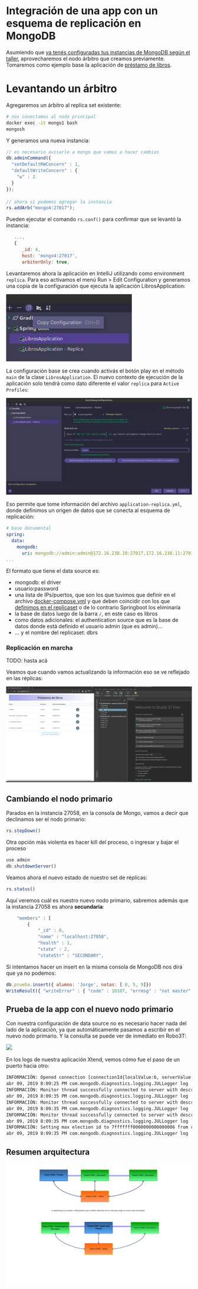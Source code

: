 # Integración de una app con un esquema de replicación en MongoDB

Asumiendo que [ya tenés configuradas tus instancias de MongoDB según el taller](./replicacionTaller.md), aprovecharemos el nodo árbitro que creamos previamente. Tomaremos como ejemplo base la aplicación de [préstamo de libros](https://github.com/uqbar-project/eg-libros-springboot-mongo-kotlin).

# Levantando un árbitro

Agregaremos un árbitro al replica set existente:

```bash
# nos conectamos al nodo principal
docker exec -it mongo1 bash
mongosh
```

Y generamos una nueva instancia:

```js
// es necesario avisarle a mongo que vamos a hacer cambios
db.adminCommand({
  "setDefaultRWConcern" : 1,
  "defaultWriteConcern" : {
    "w" : 2
  }
});

// ahora sí podemos agregar la instancia
rs.addArb("mongo4:27017");
```

Pueden ejecutar el comando `rs.conf()` para confirmar que se levantó la instancia:

```js
   ...,
   {
      _id: 4,
      host: 'mongo4:27017',
      arbiterOnly: true,
```


Levantaremos ahora la aplicación en IntelliJ utilizando como environment `replica`. Para eso activamos el menú Run > Edit Configuration y generamos una copia de la configuración que ejecuta la aplicación LibrosApplication:

![Copy configuration](../images/replication/intellij-run-copy-config.png)

La configuración base se crea cuando activás el botón play en el método `main` de la clase `LibrosApplication`. El nuevo contexto de ejecución de la aplicación solo tendrá como dato diferente el valor `replica` para `Active Profiles`:

![Levantando App Replicación en IntelliJ](../images/replication/intellij-run-replica-env.png)

Eso permite que tome información del archivo `application-replica.yml`, donde definimos un origen de datos que se conecta al esquema de replicación:

```yml
# base documental
spring:
  data:
    mongodb:
      uri: mongodb://admin:admin@172.16.238.10:27017,172.16.238.11:27017,172.16.238.12:27017/libros?authSource=admin&replicaSet=dbrs
...
```

El formato que tiene el data source es:

- mongodb: el driver
- usuario:password
- una lista de IPs/puertos, que son los que tuvimos que definir en el archivo [docker-compose.yml](./docker-compose.yml) y que deben coincidir con los que [definimos en el replicaset](./rs-init.sh) o de lo contrario Springboot los eliminaría
- la base de datos luego de la barra `/`, en este caso es libros
- como datos adicionales: el authentication source que es la base de datos donde está definido el usuario admin (que es admin)...
- ... y el nombre del replicaset: dbrs

### Replicación en marcha

TODO: hasta acá

Veamos que cuando vamos actualizando la información eso se ve reflejado en las réplicas:

![Devolución del préstamo se refleja en las réplicas](../images/replication/update-app-replica.gif)

## Cambiando el nodo primario

Parados en la instancia 27058, en la consola de Mongo, vamos a decir que declinamos ser el nodo primario:

```js
rs.stepDown()
```

Otra opción más violenta es hacer kill del proceso, o ingresar y bajar el proceso

```js
use admin
db.shutdownServer()
```

Veamos ahora el nuevo estado de nuestro set de réplicas:

```js
rs.status()
```

Aquí veremos cuál es nuestro nuevo nodo primario, sabremos además que la instancia 27058 es ahora **secundaria**:

```js
	"members" : [
		{
			"_id" : 0,
			"name" : "localhost:27058",
			"health" : 1,
			"state" : 2,
			"stateStr" : "SECONDARY",
```

Si intentamos hacer un insert en la misma consola de MongoDB nos dirá que ya no podemos:

```js
db.prueba.insert({ alumno: 'Jorge', notas: [ 8, 5, 9]})
WriteResult({ "writeError" : { "code" : 10107, "errmsg" : "not master" } })
```

## Prueba de la app con el nuevo nodo primario

Con nuestra configuración de data source no es necesario hacer nada del lado de la aplicación, ya que automáticamente pasamos a escribir en el nuevo nodo primario. Y la consulta se puede ver de inmediato en Robo3T:

![](../../images/replicacionMongoApp2.gif)

En los logs de nuestra aplicación Xtend, vemos cómo fue el paso de un puerto hacia otro:

```bash
INFORMACIÓN: Opened connection [connectionId{localValue:6, serverValue:26}] to localhost:27058
abr 09, 2019 8:09:25 PM com.mongodb.diagnostics.logging.JULLogger log
INFORMACIÓN: Monitor thread successfully connected to server with description ServerDescription{address=localhost:27058, type=REPLICA_SET_SECONDARY, state=CONNECTED, ok=true, version=ServerVersion{versionList=[3, 4, 13]}, minWireVersion=0, maxWireVersion=5, maxDocumentSize=16777216, logicalSessionTimeoutMinutes=null, roundTripTimeNanos=1664149, setName='rs_cluster1', canonicalAddress=localhost:27058, hosts=[localhost:27058, localhost:27059, localhost:27060], passives=[], arbiters=[localhost:27061], primary='null', tagSet=TagSet{[]}, electionId=null, setVersion=78635, lastWriteDate=Tue Apr 09 20:09:14 ART 2019, lastUpdateTimeNanos=42914275494951}
abr 09, 2019 8:09:35 PM com.mongodb.diagnostics.logging.JULLogger log
INFORMACIÓN: Monitor thread successfully connected to server with description ServerDescription{address=localhost:27059, type=REPLICA_SET_PRIMARY, state=CONNECTED, ok=true, version=ServerVersion{versionList=[3, 4, 13]}, minWireVersion=0, maxWireVersion=5, maxDocumentSize=16777216, logicalSessionTimeoutMinutes=null, roundTripTimeNanos=1831553, setName='rs_cluster1', canonicalAddress=localhost:27059, hosts=[localhost:27058, localhost:27059, localhost:27060], passives=[], arbiters=[localhost:27061], primary='localhost:27059', tagSet=TagSet{[]}, electionId=7fffffff0000000000000006, setVersion=78635, lastWriteDate=Tue Apr 09 20:09:27 ART 2019, lastUpdateTimeNanos=42924271875835}
abr 09, 2019 8:09:35 PM com.mongodb.diagnostics.logging.JULLogger log
INFORMACIÓN: Monitor thread successfully connected to server with description ServerDescription{address=localhost:27060, type=REPLICA_SET_SECONDARY, state=CONNECTED, ok=true, version=ServerVersion{versionList=[3, 4, 13]}, minWireVersion=0, maxWireVersion=5, maxDocumentSize=16777216, logicalSessionTimeoutMinutes=null, roundTripTimeNanos=1875800, setName='rs_cluster1', canonicalAddress=localhost:27060, hosts=[localhost:27058, localhost:27059, localhost:27060], passives=[], arbiters=[localhost:27061], primary='localhost:27059', tagSet=TagSet{[]}, electionId=null, setVersion=78635, lastWriteDate=Tue Apr 09 20:09:27 ART 2019, lastUpdateTimeNanos=42924273293450}
abr 09, 2019 8:09:35 PM com.mongodb.diagnostics.logging.JULLogger log
INFORMACIÓN: Setting max election id to 7fffffff0000000000000006 from replica set primary localhost:27059
abr 09, 2019 8:09:35 PM com.mongodb.diagnostics.logging.JULLogger log
```

## Resumen arquitectura

![](../images/replication/replica-set-mongodb-app.png)